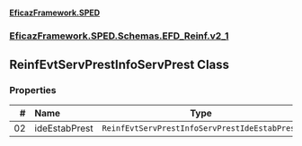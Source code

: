 #### [EficazFramework.SPED](EficazFrameworkSPED.md 'EficazFramework SPED')
### [EficazFramework.SPED.Schemas.EFD_Reinf.v2_1](EficazFramework.SPED.Schemas.EFD_Reinf.v2_1.md 'EficazFramework.SPED.Schemas.EFD_Reinf.v2_1')

## ReinfEvtServPrestInfoServPrest Class
### Properties

| # | Name | Type | |
| ---: | :--- | :---: | :--- |
| 02 | ideEstabPrest | `ReinfEvtServPrestInfoServPrestIdeEstabPrest` |  |
